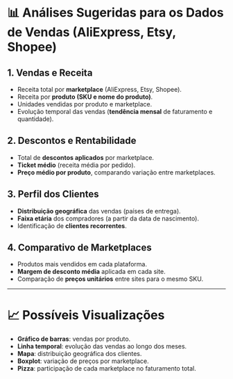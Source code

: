 # 📊 Análises Sugeridas para os Dados de Vendas (AliExpress, Etsy, Shopee)

## 1. Vendas e Receita
- Receita total por **marketplace** (AliExpress, Etsy, Shopee).  
- Receita por **produto (SKU e nome do produto)**.  
- Unidades vendidas por produto e marketplace.  
- Evolução temporal das vendas (**tendência mensal** de faturamento e quantidade).

## 2. Descontos e Rentabilidade
- Total de **descontos aplicados** por marketplace.  
- **Ticket médio** (receita média por pedido).  
- **Preço médio por produto**, comparando variação entre marketplaces.

## 3. Perfil dos Clientes
- **Distribuição geográfica** das vendas (países de entrega).  
- **Faixa etária** dos compradores (a partir da data de nascimento).  
- Identificação de **clientes recorrentes**.

## 4. Comparativo de Marketplaces
- Produtos mais vendidos em cada plataforma.  
- **Margem de desconto média** aplicada em cada site.  
- Comparação de **preços unitários** entre sites para o mesmo SKU.

---

# 📈 Possíveis Visualizações
- **Gráfico de barras**: vendas por produto.  
- **Linha temporal**: evolução das vendas ao longo dos meses.  
- **Mapa**: distribuição geográfica dos clientes.  
- **Boxplot**: variação de preços por marketplace.  
- **Pizza**: participação de cada marketplace no faturamento total.  
